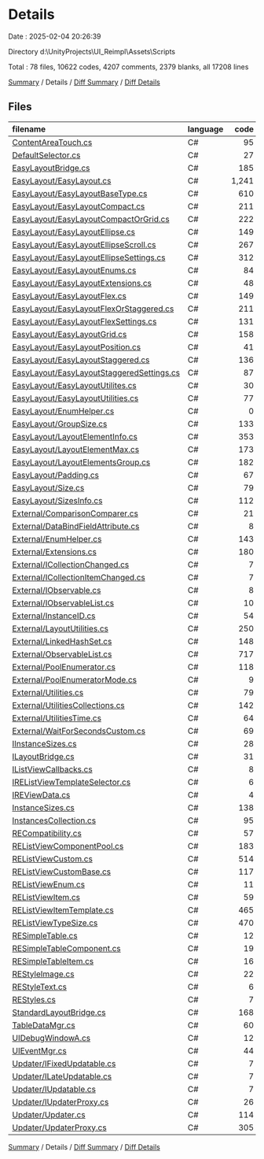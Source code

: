 # Details

Date : 2025-02-04 20:26:39

Directory d:\\UnityProjects\\UI_Reimpl\\Assets\\Scripts

Total : 78 files,  10622 codes, 4207 comments, 2379 blanks, all 17208 lines

[Summary](results.md) / Details / [Diff Summary](diff.md) / [Diff Details](diff-details.md)

## Files
| filename | language | code | comment | blank | total |
| :--- | :--- | ---: | ---: | ---: | ---: |
| [ContentAreaTouch.cs](/ContentAreaTouch.cs) | C# | 95 | 0 | 19 | 114 |
| [DefaultSelector.cs](/DefaultSelector.cs) | C# | 27 | 22 | 7 | 56 |
| [EasyLayoutBridge.cs](/EasyLayoutBridge.cs) | C# | 185 | 93 | 36 | 314 |
| [EasyLayout/EasyLayout.cs](/EasyLayout/EasyLayout.cs) | C# | 1,241 | 324 | 240 | 1,805 |
| [EasyLayout/EasyLayoutBaseType.cs](/EasyLayout/EasyLayoutBaseType.cs) | C# | 610 | 308 | 170 | 1,088 |
| [EasyLayout/EasyLayoutCompact.cs](/EasyLayout/EasyLayoutCompact.cs) | C# | 211 | 43 | 29 | 283 |
| [EasyLayout/EasyLayoutCompactOrGrid.cs](/EasyLayout/EasyLayoutCompactOrGrid.cs) | C# | 222 | 56 | 59 | 337 |
| [EasyLayout/EasyLayoutEllipse.cs](/EasyLayout/EasyLayoutEllipse.cs) | C# | 149 | 27 | 36 | 212 |
| [EasyLayout/EasyLayoutEllipseScroll.cs](/EasyLayout/EasyLayoutEllipseScroll.cs) | C# | 267 | 122 | 65 | 454 |
| [EasyLayout/EasyLayoutEllipseSettings.cs](/EasyLayout/EasyLayoutEllipseSettings.cs) | C# | 312 | 59 | 61 | 432 |
| [EasyLayout/EasyLayoutEnums.cs](/EasyLayout/EasyLayoutEnums.cs) | C# | 84 | 168 | 43 | 295 |
| [EasyLayout/EasyLayoutExtensions.cs](/EasyLayout/EasyLayoutExtensions.cs) | C# | 48 | 35 | 6 | 89 |
| [EasyLayout/EasyLayoutFlex.cs](/EasyLayout/EasyLayoutFlex.cs) | C# | 149 | 29 | 24 | 202 |
| [EasyLayout/EasyLayoutFlexOrStaggered.cs](/EasyLayout/EasyLayoutFlexOrStaggered.cs) | C# | 211 | 91 | 40 | 342 |
| [EasyLayout/EasyLayoutFlexSettings.cs](/EasyLayout/EasyLayoutFlexSettings.cs) | C# | 131 | 62 | 29 | 222 |
| [EasyLayout/EasyLayoutGrid.cs](/EasyLayout/EasyLayoutGrid.cs) | C# | 158 | 41 | 27 | 226 |
| [EasyLayout/EasyLayoutPosition.cs](/EasyLayout/EasyLayoutPosition.cs) | C# | 41 | 41 | 9 | 91 |
| [EasyLayout/EasyLayoutStaggered.cs](/EasyLayout/EasyLayoutStaggered.cs) | C# | 136 | 22 | 33 | 191 |
| [EasyLayout/EasyLayoutStaggeredSettings.cs](/EasyLayout/EasyLayoutStaggeredSettings.cs) | C# | 87 | 31 | 17 | 135 |
| [EasyLayout/EasyLayoutUtilites.cs](/EasyLayout/EasyLayoutUtilites.cs) | C# | 30 | 24 | 4 | 58 |
| [EasyLayout/EasyLayoutUtilities.cs](/EasyLayout/EasyLayoutUtilities.cs) | C# | 77 | 37 | 15 | 129 |
| [EasyLayout/EnumHelper.cs](/EasyLayout/EnumHelper.cs) | C# | 0 | 1 | 0 | 1 |
| [EasyLayout/GroupSize.cs](/EasyLayout/GroupSize.cs) | C# | 133 | 93 | 30 | 256 |
| [EasyLayout/LayoutElementInfo.cs](/EasyLayout/LayoutElementInfo.cs) | C# | 353 | 147 | 71 | 571 |
| [EasyLayout/LayoutElementMax.cs](/EasyLayout/LayoutElementMax.cs) | C# | 173 | 69 | 31 | 273 |
| [EasyLayout/LayoutElementsGroup.cs](/EasyLayout/LayoutElementsGroup.cs) | C# | 182 | 78 | 41 | 301 |
| [EasyLayout/Padding.cs](/EasyLayout/Padding.cs) | C# | 67 | 58 | 14 | 139 |
| [EasyLayout/Size.cs](/EasyLayout/Size.cs) | C# | 79 | 50 | 17 | 146 |
| [EasyLayout/SizesInfo.cs](/EasyLayout/SizesInfo.cs) | C# | 112 | 66 | 25 | 203 |
| [External/ComparisonComparer.cs](/External/ComparisonComparer.cs) | C# | 21 | 14 | 4 | 39 |
| [External/DataBindFieldAttribute.cs](/External/DataBindFieldAttribute.cs) | C# | 8 | 3 | 1 | 12 |
| [External/EnumHelper.cs](/External/EnumHelper.cs) | C# | 143 | 26 | 29 | 198 |
| [External/Extensions.cs](/External/Extensions.cs) | C# | 180 | 141 | 30 | 351 |
| [External/ICollectionChanged.cs](/External/ICollectionChanged.cs) | C# | 7 | 6 | 0 | 13 |
| [External/ICollectionItemChanged.cs](/External/ICollectionItemChanged.cs) | C# | 7 | 6 | 0 | 13 |
| [External/IObservable.cs](/External/IObservable.cs) | C# | 8 | 9 | 1 | 18 |
| [External/IObservableList.cs](/External/IObservableList.cs) | C# | 10 | 10 | 2 | 22 |
| [External/InstanceID.cs](/External/InstanceID.cs) | C# | 54 | 49 | 12 | 115 |
| [External/LayoutUtilities.cs](/External/LayoutUtilities.cs) | C# | 250 | 61 | 45 | 356 |
| [External/LinkedHashSet.cs](/External/LinkedHashSet.cs) | C# | 148 | 86 | 33 | 267 |
| [External/ObservableList.cs](/External/ObservableList.cs) | C# | 717 | 411 | 176 | 1,304 |
| [External/PoolEnumerator.cs](/External/PoolEnumerator.cs) | C# | 118 | 35 | 20 | 173 |
| [External/PoolEnumeratorMode.cs](/External/PoolEnumeratorMode.cs) | C# | 9 | 12 | 2 | 23 |
| [External/Utilities.cs](/External/Utilities.cs) | C# | 79 | 49 | 17 | 145 |
| [External/UtilitiesCollections.cs](/External/UtilitiesCollections.cs) | C# | 142 | 80 | 31 | 253 |
| [External/UtilitiesTime.cs](/External/UtilitiesTime.cs) | C# | 64 | 48 | 14 | 126 |
| [External/WaitForSecondsCustom.cs](/External/WaitForSecondsCustom.cs) | C# | 69 | 27 | 15 | 111 |
| [IInstanceSizes.cs](/IInstanceSizes.cs) | C# | 28 | 71 | 13 | 112 |
| [ILayoutBridge.cs](/ILayoutBridge.cs) | C# | 31 | 70 | 16 | 117 |
| [IListViewCallbacks.cs](/IListViewCallbacks.cs) | C# | 8 | 0 | 4 | 12 |
| [IREListViewTemplateSelector.cs](/IREListViewTemplateSelector.cs) | C# | 6 | 15 | 3 | 24 |
| [IREViewData.cs](/IREViewData.cs) | C# | 4 | 0 | 1 | 5 |
| [InstanceSizes.cs](/InstanceSizes.cs) | C# | 138 | 71 | 33 | 242 |
| [InstancesCollection.cs](/InstancesCollection.cs) | C# | 95 | 47 | 20 | 162 |
| [RECompatibility.cs](/RECompatibility.cs) | C# | 57 | 0 | 8 | 65 |
| [REListViewComponentPool.cs](/REListViewComponentPool.cs) | C# | 183 | 23 | 49 | 255 |
| [REListViewCustom.cs](/REListViewCustom.cs) | C# | 514 | 41 | 122 | 677 |
| [REListViewCustomBase.cs](/REListViewCustomBase.cs) | C# | 117 | 0 | 31 | 148 |
| [REListViewEnum.cs](/REListViewEnum.cs) | C# | 11 | 15 | 5 | 31 |
| [REListViewItem.cs](/REListViewItem.cs) | C# | 59 | 1 | 19 | 79 |
| [REListViewItemTemplate.cs](/REListViewItemTemplate.cs) | C# | 465 | 155 | 110 | 730 |
| [REListViewTypeSize.cs](/REListViewTypeSize.cs) | C# | 470 | 47 | 109 | 626 |
| [RESimpleTable.cs](/RESimpleTable.cs) | C# | 12 | 1 | 5 | 18 |
| [RESimpleTableComponent.cs](/RESimpleTableComponent.cs) | C# | 19 | 0 | 6 | 25 |
| [RESimpleTableItem.cs](/RESimpleTableItem.cs) | C# | 16 | 0 | 5 | 21 |
| [REStyleImage.cs](/REStyleImage.cs) | C# | 22 | 0 | 7 | 29 |
| [REStyleText.cs](/REStyleText.cs) | C# | 6 | 0 | 0 | 6 |
| [REStyles.cs](/REStyles.cs) | C# | 7 | 0 | 1 | 8 |
| [StandardLayoutBridge.cs](/StandardLayoutBridge.cs) | C# | 168 | 76 | 34 | 278 |
| [TableDataMgr.cs](/TableDataMgr.cs) | C# | 60 | 1 | 15 | 76 |
| [UIDebugWindowA.cs](/UIDebugWindowA.cs) | C# | 12 | 0 | 3 | 15 |
| [UIEventMgr.cs](/UIEventMgr.cs) | C# | 44 | 0 | 16 | 60 |
| [Updater/IFixedUpdatable.cs](/Updater/IFixedUpdatable.cs) | C# | 7 | 7 | 0 | 14 |
| [Updater/ILateUpdatable.cs](/Updater/ILateUpdatable.cs) | C# | 7 | 7 | 0 | 14 |
| [Updater/IUpdatable.cs](/Updater/IUpdatable.cs) | C# | 7 | 7 | 0 | 14 |
| [Updater/IUpdaterProxy.cs](/Updater/IUpdaterProxy.cs) | C# | 26 | 71 | 17 | 114 |
| [Updater/Updater.cs](/Updater/Updater.cs) | C# | 114 | 63 | 19 | 196 |
| [Updater/UpdaterProxy.cs](/Updater/UpdaterProxy.cs) | C# | 305 | 148 | 78 | 531 |

[Summary](results.md) / Details / [Diff Summary](diff.md) / [Diff Details](diff-details.md)